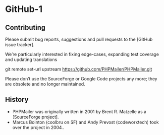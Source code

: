 # GitHub-1
## Contributing
Please submit bug reports, suggestions and pull requests to the [GitHub issue tracker].

We’re particularly interested in fixing edge-cases, expanding test coverage and updating translations

git remote set-url upstream https://github.com/PHPMailer/PHPMailer.git

Please don’t use the SourceForge or Google Code projects any more; they are obsolete and no longer maintained.

## History
* PHPMailer was originally written in 2001 by Brent R. Matzelle as a [SourceForge project].
* Marcus Bointon (coolbru on SF) and Andy Prevost (codeworxtech) took over the project in 2004..

